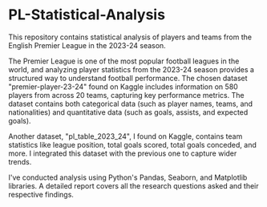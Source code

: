# PL-Statistical-Analysis
This repository contains statistical analysis of players and teams from the English Premier League in the 2023-24 season.

The Premier League is one of the most popular football leagues in the world, and analyzing player statistics from the 2023-24 season provides a structured way to understand football performance. The chosen dataset "premier-player-23-24" found on Kaggle includes information on 580 players from across 20 teams, capturing key performance metrics. The dataset contains both categorical data (such as player names, teams, and nationalities) and quantitative data (such as goals, assists, and expected goals).

Another dataset, "pl_table_2023_24", I found on Kaggle, contains team statistics like league position, total goals scored, total goals conceded, and more. I integrated this dataset with the previous one to capture wider trends.

I've conducted analysis using Python's Pandas, Seaborn, and Matplotlib libraries. A detailed report covers all the research questions asked and their respective findings.
